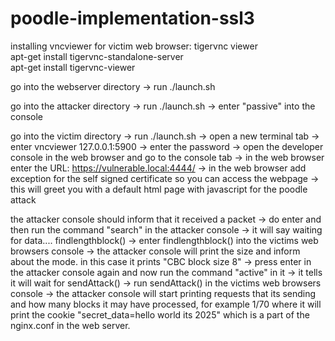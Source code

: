 # poodle-implementation-ssl3

installing vncviewer for victim web browser: tigervnc viewer  
apt-get install tigervnc-standalone-server  
apt-get install tigervnc-viewer  

go into the webserver directory -> run ./launch.sh  

go into the attacker directory -> run ./launch.sh -> enter "passive" into the console    

go into the victim directory -> run ./launch.sh -> open a new terminal tab -> enter vncviewer 127.0.0.1:5900 -> enter the password -> open the developer console in the web browser and go to the console tab -> in the web browser enter the URL: https://vulnerable.local:4444/ -> in the web browser add exception for the self signed certificate so you can access the webpage  -> this will greet you with a default html page with javascript for the poodle attack  

the attacker console should inform that it received a packet -> do enter and then run the command "search" in the attacker console -> it will say waiting for data.... findlengthblock() -> enter findlengthblock() into the victims web browsers console -> the attacker console will print the size and inform about the mode. in this case it prints "CBC block size 8" -> press enter in the attacker console again and now run the command "active" in it -> it tells it will wait for sendAttack() -> run sendAttack() in the victims web browsers console -> the attacker console will start printing requests that its sending and how many blocks it may have processed, for example 1/70 where it will print the cookie "secret_data=hello world its 2025" which is a part of the nginx.conf in the web server.

